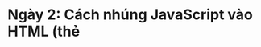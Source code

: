 # Ngày 2: Cách nhúng JavaScript vào HTML (thẻ <script>)

## 1. Nhúng JavaScript trực tiếp trong file HTML
Bạn có thể viết mã JavaScript trực tiếp trong thẻ `<script>` trong file HTML.

**Ví dụ:**
```html
<!DOCTYPE html>
<html>
<head>
  <title>Nhúng JavaScript trực tiếp</title>
</head>
<body>
  <script>
    alert("Xin chào! Đây là JavaScript được nhúng trực tiếp.");
    console.log("Dòng này sẽ xuất hiện trong tab Console của DevTools.");
  </script>
</body>
</html>
```

## 2. Nhúng file JavaScript bên ngoài vào HTML
Bạn có thể tách mã JavaScript ra file riêng (ví dụ: `day02.js`) và nhúng vào HTML bằng thuộc tính `src` của thẻ `<script>`.

**Ví dụ:**
- File `day02.js`:
```javascript
alert("Xin chào từ file day02.js!");
console.log("Đây là log từ file day02.js");
```
- File `day02.html`:
```html
<!DOCTYPE html>
<html>
<head>
  <title>Nhúng file JavaScript bên ngoài</title>
</head>
<body>
  <script src="day02.js"></script>
</body>
</html>
```

## 3. Thực hành
- Tạo file `day02.js` với nội dung ví dụ trên.
- Tạo file `day02.html` với nội dung ví dụ trên.
- Mở file `day02.html` bằng trình duyệt, bạn sẽ thấy thông báo và có thể kiểm tra log trong tab Console (F12).

## 4. Ghi chú
- Thẻ `<script>` thường đặt trước thẻ `</body>` để đảm bảo HTML được tải xong trước khi chạy JavaScript.
- Có thể dùng nhiều thẻ `<script>` trong một file HTML.
- Khi dùng thuộc tính `src`, không nên viết mã JavaScript bên trong thẻ `<script>` đó.

## Tổng hợp nội dung trò chuyện ngày 03/06/2025

### 1. Cách nhúng JavaScript vào HTML
- Có 2 cách: viết trực tiếp trong thẻ `<script>` hoặc liên kết file .js bên ngoài bằng thuộc tính `src`.
- Khi dùng `src`, không nên viết mã JavaScript bên trong thẻ `<script>` đó.
- Thẻ `<script>` nên đặt trước thẻ `</body>` để đảm bảo HTML tải xong trước khi chạy JS.

### 2. Sự khác nhau giữa alert và console.log
- `alert(...)`: Hiển thị popup thông báo cho người dùng, phải bấm OK mới tắt.
- `console.log(...)`: Ghi log ra tab Console của DevTools (F12) hoặc terminal (nếu chạy bằng Node.js), chỉ lập trình viên thấy.

### 3. Mở file HTML trong trình duyệt khi dùng WSL Ubuntu
- Lệnh `google-chrome` không dùng được nếu Chrome chỉ cài trên Windows.
- Lệnh `xdg-open` cần cài thêm gói `xdg-utils`.
- Cách đơn giản nhất: dùng lệnh `explorer.exe path/to/file.html` trong WSL để mở file bằng trình duyệt mặc định trên Windows (nếu Chrome là mặc định thì sẽ mở bằng Chrome).

### 4. Mở file HTML trong VSCode bằng Simple Browser
- Có thể dùng tính năng Simple Browser để xem file HTML ngay trong VSCode:
    - Nhấn `Ctrl + Shift + P`, gõ "Simple Browser: Show" rồi nhập đường dẫn file HTML.
    - Hoặc dùng lệnh mở nhanh nếu có extension hỗ trợ.

### 5. Một số phím tắt hữu ích trong VSCode
- `Ctrl + 1`: Chuyển về khu vực soạn thảo file.
- `Ctrl + Tab`: Di chuyển giữa các file đang mở.
- `Ctrl + J`: Ẩn/hiện terminal.
- `Ctrl + ``: Mở hoặc chuyển vào terminal.
- `Ctrl + Shift + I`: Vào phần Chat Copilot.

> Bạn đã hoàn thành nội dung ngày 02 và nắm được cách nhúng, chạy, kiểm tra JavaScript trong HTML, cũng như các thao tác mở file và sử dụng phím tắt hiệu quả trong VSCode và WSL.